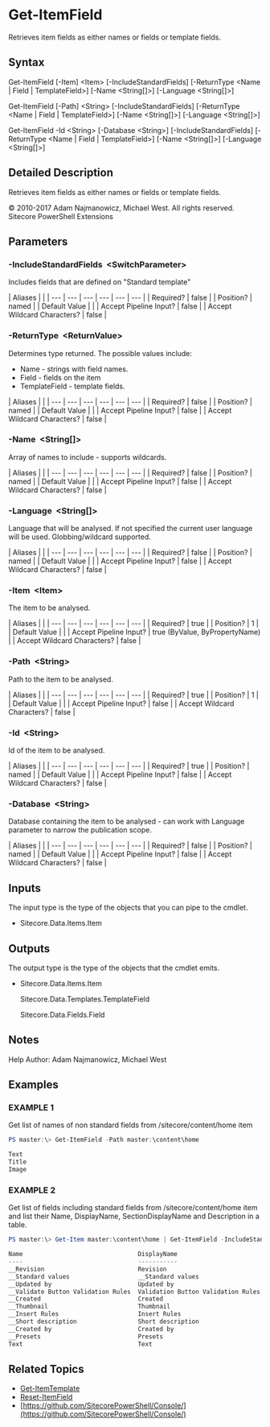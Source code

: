 # Get-ItemField

Retrieves item fields as either names or fields or template fields.

## Syntax

Get-ItemField \[-Item\] &lt;Item&gt; \[-IncludeStandardFields\] \[-ReturnType &lt;Name \| Field \| TemplateField&gt;\] \[-Name &lt;String\[\]&gt;\] \[-Language &lt;String\[\]&gt;\]

Get-ItemField \[-Path\] &lt;String&gt; \[-IncludeStandardFields\] \[-ReturnType &lt;Name \| Field \| TemplateField&gt;\] \[-Name &lt;String\[\]&gt;\] \[-Language &lt;String\[\]&gt;\]

Get-ItemField -Id &lt;String&gt; \[-Database &lt;String&gt;\] \[-IncludeStandardFields\] \[-ReturnType &lt;Name \| Field \| TemplateField&gt;\] \[-Name &lt;String\[\]&gt;\] \[-Language &lt;String\[\]&gt;\]

## Detailed Description

Retrieves item fields as either names or fields or template fields.

© 2010-2017 Adam Najmanowicz, Michael West. All rights reserved. Sitecore PowerShell Extensions

## Parameters

### -IncludeStandardFields  &lt;SwitchParameter&gt;

Includes fields that are defined on "Standard template"

| Aliases |  |
| --- | --- | --- | --- | --- | --- |
| Required? | false |
| Position? | named |
| Default Value |  |
| Accept Pipeline Input? | false |
| Accept Wildcard Characters? | false |

### -ReturnType  &lt;ReturnValue&gt;

Determines type returned. The possible values include:

* Name - strings with field names.
* Field - fields on the item
* TemplateField - template fields. 

| Aliases |  |
| --- | --- | --- | --- | --- | --- |
| Required? | false |
| Position? | named |
| Default Value |  |
| Accept Pipeline Input? | false |
| Accept Wildcard Characters? | false |

### -Name  &lt;String\[\]&gt;

Array of names to include - supports wildcards.

| Aliases |  |
| --- | --- | --- | --- | --- | --- |
| Required? | false |
| Position? | named |
| Default Value |  |
| Accept Pipeline Input? | false |
| Accept Wildcard Characters? | false |

### -Language  &lt;String\[\]&gt;

Language that will be analysed. If not specified the current user language will be used. Globbing/wildcard supported.

| Aliases |  |
| --- | --- | --- | --- | --- | --- |
| Required? | false |
| Position? | named |
| Default Value |  |
| Accept Pipeline Input? | false |
| Accept Wildcard Characters? | false |

### -Item  &lt;Item&gt;

The item to be analysed.

| Aliases |  |
| --- | --- | --- | --- | --- | --- |
| Required? | true |
| Position? | 1 |
| Default Value |  |
| Accept Pipeline Input? | true \(ByValue, ByPropertyName\) |
| Accept Wildcard Characters? | false |

### -Path  &lt;String&gt;

Path to the item to be analysed.

| Aliases |  |
| --- | --- | --- | --- | --- | --- |
| Required? | true |
| Position? | 1 |
| Default Value |  |
| Accept Pipeline Input? | false |
| Accept Wildcard Characters? | false |

### -Id  &lt;String&gt;

Id of the item to be analysed.

| Aliases |  |
| --- | --- | --- | --- | --- | --- |
| Required? | true |
| Position? | named |
| Default Value |  |
| Accept Pipeline Input? | false |
| Accept Wildcard Characters? | false |

### -Database  &lt;String&gt;

Database containing the item to be analysed - can work with Language parameter to narrow the publication scope.

| Aliases |  |
| --- | --- | --- | --- | --- | --- |
| Required? | false |
| Position? | named |
| Default Value |  |
| Accept Pipeline Input? | false |
| Accept Wildcard Characters? | false |

## Inputs

The input type is the type of the objects that you can pipe to the cmdlet.

* Sitecore.Data.Items.Item 

## Outputs

The output type is the type of the objects that the cmdlet emits.

* Sitecore.Data.Items.Item

  Sitecore.Data.Templates.TemplateField

  Sitecore.Data.Fields.Field 

## Notes

Help Author: Adam Najmanowicz, Michael West

## Examples

### EXAMPLE 1

Get list of names of non standard fields from /sitecore/content/home item

```powershell
PS master:\> Get-ItemField -Path master:\content\home

Text
Title
Image
```

### EXAMPLE 2

Get list of fields including standard fields from /sitecore/content/home item and list their Name, DisplayName, SectionDisplayName and Description in a table.

```powershell
PS master:\> Get-Item master:\content\home | Get-ItemField -IncludeStandardFields -ReturnType Field -Name "*" | ft Name, DisplayName, SectionDisplayName, Description -auto

Name                                DisplayName                        SectionDisplayName Description
----                                -----------                        ------------------ -----------
__Revision                          Revision                           Statistics
__Standard values                   __Standard values                  Advanced
__Updated by                        Updated by                         Statistics
__Validate Button Validation Rules  Validation Button Validation Rules Validation Rules
__Created                           Created                            Statistics
__Thumbnail                         Thumbnail                          Appearance
__Insert Rules                      Insert Rules                       Insert Options
__Short description                 Short description                  Help
__Created by                        Created by                         Statistics
__Presets                           Presets                            Layout
Text                                Text                               Data               The text is the main content of the document.
```

## Related Topics

* [Get-ItemTemplate](get-itemtemplate.md)
* [Reset-ItemField](reset-itemfield.md)
* [https://github.com/SitecorePowerShell/Console/](https://github.com/SitecorePowerShell/Console/) 

